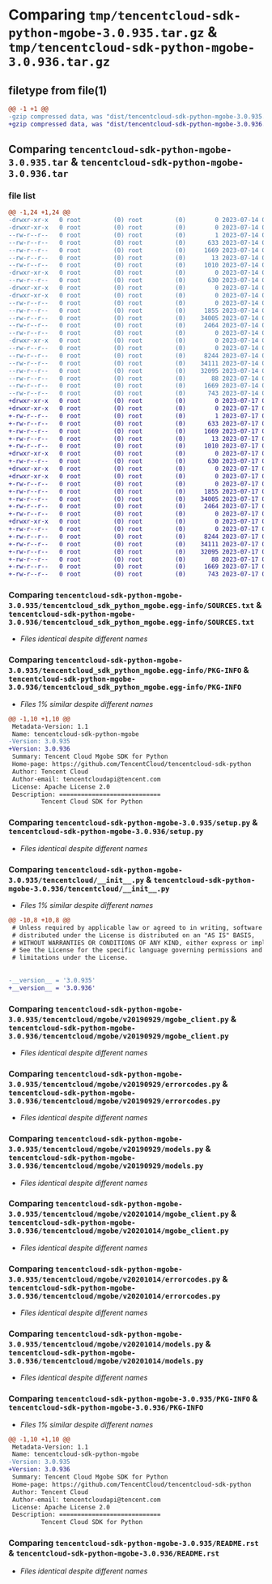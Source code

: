 # Comparing `tmp/tencentcloud-sdk-python-mgobe-3.0.935.tar.gz` & `tmp/tencentcloud-sdk-python-mgobe-3.0.936.tar.gz`

## filetype from file(1)

```diff
@@ -1 +1 @@
-gzip compressed data, was "dist/tencentcloud-sdk-python-mgobe-3.0.935.tar", last modified: Fri Jul 14 00:34:11 2023, max compression
+gzip compressed data, was "dist/tencentcloud-sdk-python-mgobe-3.0.936.tar", last modified: Mon Jul 17 00:30:57 2023, max compression
```

## Comparing `tencentcloud-sdk-python-mgobe-3.0.935.tar` & `tencentcloud-sdk-python-mgobe-3.0.936.tar`

### file list

```diff
@@ -1,24 +1,24 @@
-drwxr-xr-x   0 root         (0) root         (0)        0 2023-07-14 00:34:11.000000 tencentcloud-sdk-python-mgobe-3.0.935/
-drwxr-xr-x   0 root         (0) root         (0)        0 2023-07-14 00:34:11.000000 tencentcloud-sdk-python-mgobe-3.0.935/tencentcloud_sdk_python_mgobe.egg-info/
--rw-r--r--   0 root         (0) root         (0)        1 2023-07-14 00:34:11.000000 tencentcloud-sdk-python-mgobe-3.0.935/tencentcloud_sdk_python_mgobe.egg-info/dependency_links.txt
--rw-r--r--   0 root         (0) root         (0)      633 2023-07-14 00:34:11.000000 tencentcloud-sdk-python-mgobe-3.0.935/tencentcloud_sdk_python_mgobe.egg-info/SOURCES.txt
--rw-r--r--   0 root         (0) root         (0)     1669 2023-07-14 00:34:11.000000 tencentcloud-sdk-python-mgobe-3.0.935/tencentcloud_sdk_python_mgobe.egg-info/PKG-INFO
--rw-r--r--   0 root         (0) root         (0)       13 2023-07-14 00:34:11.000000 tencentcloud-sdk-python-mgobe-3.0.935/tencentcloud_sdk_python_mgobe.egg-info/top_level.txt
--rw-r--r--   0 root         (0) root         (0)     1010 2023-07-14 00:34:11.000000 tencentcloud-sdk-python-mgobe-3.0.935/setup.py
-drwxr-xr-x   0 root         (0) root         (0)        0 2023-07-14 00:34:11.000000 tencentcloud-sdk-python-mgobe-3.0.935/tencentcloud/
--rw-r--r--   0 root         (0) root         (0)      630 2023-07-14 00:34:11.000000 tencentcloud-sdk-python-mgobe-3.0.935/tencentcloud/__init__.py
-drwxr-xr-x   0 root         (0) root         (0)        0 2023-07-14 00:34:11.000000 tencentcloud-sdk-python-mgobe-3.0.935/tencentcloud/mgobe/
-drwxr-xr-x   0 root         (0) root         (0)        0 2023-07-14 00:34:11.000000 tencentcloud-sdk-python-mgobe-3.0.935/tencentcloud/mgobe/v20190929/
--rw-r--r--   0 root         (0) root         (0)        0 2023-07-14 00:34:11.000000 tencentcloud-sdk-python-mgobe-3.0.935/tencentcloud/mgobe/v20190929/__init__.py
--rw-r--r--   0 root         (0) root         (0)     1855 2023-07-14 00:34:11.000000 tencentcloud-sdk-python-mgobe-3.0.935/tencentcloud/mgobe/v20190929/mgobe_client.py
--rw-r--r--   0 root         (0) root         (0)    34005 2023-07-14 00:34:11.000000 tencentcloud-sdk-python-mgobe-3.0.935/tencentcloud/mgobe/v20190929/errorcodes.py
--rw-r--r--   0 root         (0) root         (0)     2464 2023-07-14 00:34:11.000000 tencentcloud-sdk-python-mgobe-3.0.935/tencentcloud/mgobe/v20190929/models.py
--rw-r--r--   0 root         (0) root         (0)        0 2023-07-14 00:34:11.000000 tencentcloud-sdk-python-mgobe-3.0.935/tencentcloud/mgobe/__init__.py
-drwxr-xr-x   0 root         (0) root         (0)        0 2023-07-14 00:34:11.000000 tencentcloud-sdk-python-mgobe-3.0.935/tencentcloud/mgobe/v20201014/
--rw-r--r--   0 root         (0) root         (0)        0 2023-07-14 00:34:11.000000 tencentcloud-sdk-python-mgobe-3.0.935/tencentcloud/mgobe/v20201014/__init__.py
--rw-r--r--   0 root         (0) root         (0)     8244 2023-07-14 00:34:11.000000 tencentcloud-sdk-python-mgobe-3.0.935/tencentcloud/mgobe/v20201014/mgobe_client.py
--rw-r--r--   0 root         (0) root         (0)    34111 2023-07-14 00:34:11.000000 tencentcloud-sdk-python-mgobe-3.0.935/tencentcloud/mgobe/v20201014/errorcodes.py
--rw-r--r--   0 root         (0) root         (0)    32095 2023-07-14 00:34:11.000000 tencentcloud-sdk-python-mgobe-3.0.935/tencentcloud/mgobe/v20201014/models.py
--rw-r--r--   0 root         (0) root         (0)       88 2023-07-14 00:34:11.000000 tencentcloud-sdk-python-mgobe-3.0.935/setup.cfg
--rw-r--r--   0 root         (0) root         (0)     1669 2023-07-14 00:34:11.000000 tencentcloud-sdk-python-mgobe-3.0.935/PKG-INFO
--rw-r--r--   0 root         (0) root         (0)      743 2023-07-14 00:34:11.000000 tencentcloud-sdk-python-mgobe-3.0.935/README.rst
+drwxr-xr-x   0 root         (0) root         (0)        0 2023-07-17 00:30:57.000000 tencentcloud-sdk-python-mgobe-3.0.936/
+drwxr-xr-x   0 root         (0) root         (0)        0 2023-07-17 00:30:57.000000 tencentcloud-sdk-python-mgobe-3.0.936/tencentcloud_sdk_python_mgobe.egg-info/
+-rw-r--r--   0 root         (0) root         (0)        1 2023-07-17 00:30:57.000000 tencentcloud-sdk-python-mgobe-3.0.936/tencentcloud_sdk_python_mgobe.egg-info/dependency_links.txt
+-rw-r--r--   0 root         (0) root         (0)      633 2023-07-17 00:30:57.000000 tencentcloud-sdk-python-mgobe-3.0.936/tencentcloud_sdk_python_mgobe.egg-info/SOURCES.txt
+-rw-r--r--   0 root         (0) root         (0)     1669 2023-07-17 00:30:57.000000 tencentcloud-sdk-python-mgobe-3.0.936/tencentcloud_sdk_python_mgobe.egg-info/PKG-INFO
+-rw-r--r--   0 root         (0) root         (0)       13 2023-07-17 00:30:57.000000 tencentcloud-sdk-python-mgobe-3.0.936/tencentcloud_sdk_python_mgobe.egg-info/top_level.txt
+-rw-r--r--   0 root         (0) root         (0)     1010 2023-07-17 00:30:57.000000 tencentcloud-sdk-python-mgobe-3.0.936/setup.py
+drwxr-xr-x   0 root         (0) root         (0)        0 2023-07-17 00:30:57.000000 tencentcloud-sdk-python-mgobe-3.0.936/tencentcloud/
+-rw-r--r--   0 root         (0) root         (0)      630 2023-07-17 00:30:57.000000 tencentcloud-sdk-python-mgobe-3.0.936/tencentcloud/__init__.py
+drwxr-xr-x   0 root         (0) root         (0)        0 2023-07-17 00:30:57.000000 tencentcloud-sdk-python-mgobe-3.0.936/tencentcloud/mgobe/
+drwxr-xr-x   0 root         (0) root         (0)        0 2023-07-17 00:30:57.000000 tencentcloud-sdk-python-mgobe-3.0.936/tencentcloud/mgobe/v20190929/
+-rw-r--r--   0 root         (0) root         (0)        0 2023-07-17 00:30:57.000000 tencentcloud-sdk-python-mgobe-3.0.936/tencentcloud/mgobe/v20190929/__init__.py
+-rw-r--r--   0 root         (0) root         (0)     1855 2023-07-17 00:30:57.000000 tencentcloud-sdk-python-mgobe-3.0.936/tencentcloud/mgobe/v20190929/mgobe_client.py
+-rw-r--r--   0 root         (0) root         (0)    34005 2023-07-17 00:30:57.000000 tencentcloud-sdk-python-mgobe-3.0.936/tencentcloud/mgobe/v20190929/errorcodes.py
+-rw-r--r--   0 root         (0) root         (0)     2464 2023-07-17 00:30:57.000000 tencentcloud-sdk-python-mgobe-3.0.936/tencentcloud/mgobe/v20190929/models.py
+-rw-r--r--   0 root         (0) root         (0)        0 2023-07-17 00:30:57.000000 tencentcloud-sdk-python-mgobe-3.0.936/tencentcloud/mgobe/__init__.py
+drwxr-xr-x   0 root         (0) root         (0)        0 2023-07-17 00:30:57.000000 tencentcloud-sdk-python-mgobe-3.0.936/tencentcloud/mgobe/v20201014/
+-rw-r--r--   0 root         (0) root         (0)        0 2023-07-17 00:30:57.000000 tencentcloud-sdk-python-mgobe-3.0.936/tencentcloud/mgobe/v20201014/__init__.py
+-rw-r--r--   0 root         (0) root         (0)     8244 2023-07-17 00:30:57.000000 tencentcloud-sdk-python-mgobe-3.0.936/tencentcloud/mgobe/v20201014/mgobe_client.py
+-rw-r--r--   0 root         (0) root         (0)    34111 2023-07-17 00:30:57.000000 tencentcloud-sdk-python-mgobe-3.0.936/tencentcloud/mgobe/v20201014/errorcodes.py
+-rw-r--r--   0 root         (0) root         (0)    32095 2023-07-17 00:30:57.000000 tencentcloud-sdk-python-mgobe-3.0.936/tencentcloud/mgobe/v20201014/models.py
+-rw-r--r--   0 root         (0) root         (0)       88 2023-07-17 00:30:57.000000 tencentcloud-sdk-python-mgobe-3.0.936/setup.cfg
+-rw-r--r--   0 root         (0) root         (0)     1669 2023-07-17 00:30:57.000000 tencentcloud-sdk-python-mgobe-3.0.936/PKG-INFO
+-rw-r--r--   0 root         (0) root         (0)      743 2023-07-17 00:30:57.000000 tencentcloud-sdk-python-mgobe-3.0.936/README.rst
```

### Comparing `tencentcloud-sdk-python-mgobe-3.0.935/tencentcloud_sdk_python_mgobe.egg-info/SOURCES.txt` & `tencentcloud-sdk-python-mgobe-3.0.936/tencentcloud_sdk_python_mgobe.egg-info/SOURCES.txt`

 * *Files identical despite different names*

### Comparing `tencentcloud-sdk-python-mgobe-3.0.935/tencentcloud_sdk_python_mgobe.egg-info/PKG-INFO` & `tencentcloud-sdk-python-mgobe-3.0.936/tencentcloud_sdk_python_mgobe.egg-info/PKG-INFO`

 * *Files 1% similar despite different names*

```diff
@@ -1,10 +1,10 @@
 Metadata-Version: 1.1
 Name: tencentcloud-sdk-python-mgobe
-Version: 3.0.935
+Version: 3.0.936
 Summary: Tencent Cloud Mgobe SDK for Python
 Home-page: https://github.com/TencentCloud/tencentcloud-sdk-python
 Author: Tencent Cloud
 Author-email: tencentcloudapi@tencent.com
 License: Apache License 2.0
 Description: ============================
         Tencent Cloud SDK for Python
```

### Comparing `tencentcloud-sdk-python-mgobe-3.0.935/setup.py` & `tencentcloud-sdk-python-mgobe-3.0.936/setup.py`

 * *Files identical despite different names*

### Comparing `tencentcloud-sdk-python-mgobe-3.0.935/tencentcloud/__init__.py` & `tencentcloud-sdk-python-mgobe-3.0.936/tencentcloud/__init__.py`

 * *Files 1% similar despite different names*

```diff
@@ -10,8 +10,8 @@
 # Unless required by applicable law or agreed to in writing, software
 # distributed under the License is distributed on an "AS IS" BASIS,
 # WITHOUT WARRANTIES OR CONDITIONS OF ANY KIND, either express or implied.
 # See the License for the specific language governing permissions and
 # limitations under the License.
 
 
-__version__ = '3.0.935'
+__version__ = '3.0.936'
```

### Comparing `tencentcloud-sdk-python-mgobe-3.0.935/tencentcloud/mgobe/v20190929/mgobe_client.py` & `tencentcloud-sdk-python-mgobe-3.0.936/tencentcloud/mgobe/v20190929/mgobe_client.py`

 * *Files identical despite different names*

### Comparing `tencentcloud-sdk-python-mgobe-3.0.935/tencentcloud/mgobe/v20190929/errorcodes.py` & `tencentcloud-sdk-python-mgobe-3.0.936/tencentcloud/mgobe/v20190929/errorcodes.py`

 * *Files identical despite different names*

### Comparing `tencentcloud-sdk-python-mgobe-3.0.935/tencentcloud/mgobe/v20190929/models.py` & `tencentcloud-sdk-python-mgobe-3.0.936/tencentcloud/mgobe/v20190929/models.py`

 * *Files identical despite different names*

### Comparing `tencentcloud-sdk-python-mgobe-3.0.935/tencentcloud/mgobe/v20201014/mgobe_client.py` & `tencentcloud-sdk-python-mgobe-3.0.936/tencentcloud/mgobe/v20201014/mgobe_client.py`

 * *Files identical despite different names*

### Comparing `tencentcloud-sdk-python-mgobe-3.0.935/tencentcloud/mgobe/v20201014/errorcodes.py` & `tencentcloud-sdk-python-mgobe-3.0.936/tencentcloud/mgobe/v20201014/errorcodes.py`

 * *Files identical despite different names*

### Comparing `tencentcloud-sdk-python-mgobe-3.0.935/tencentcloud/mgobe/v20201014/models.py` & `tencentcloud-sdk-python-mgobe-3.0.936/tencentcloud/mgobe/v20201014/models.py`

 * *Files identical despite different names*

### Comparing `tencentcloud-sdk-python-mgobe-3.0.935/PKG-INFO` & `tencentcloud-sdk-python-mgobe-3.0.936/PKG-INFO`

 * *Files 1% similar despite different names*

```diff
@@ -1,10 +1,10 @@
 Metadata-Version: 1.1
 Name: tencentcloud-sdk-python-mgobe
-Version: 3.0.935
+Version: 3.0.936
 Summary: Tencent Cloud Mgobe SDK for Python
 Home-page: https://github.com/TencentCloud/tencentcloud-sdk-python
 Author: Tencent Cloud
 Author-email: tencentcloudapi@tencent.com
 License: Apache License 2.0
 Description: ============================
         Tencent Cloud SDK for Python
```

### Comparing `tencentcloud-sdk-python-mgobe-3.0.935/README.rst` & `tencentcloud-sdk-python-mgobe-3.0.936/README.rst`

 * *Files identical despite different names*

